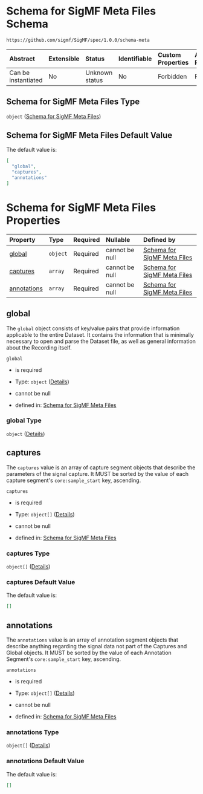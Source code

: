 # Schema for SigMF Meta Files Schema

```txt
https://github.com/sigmf/SigMF/spec/1.0.0/schema-meta
```



| Abstract            | Extensible | Status         | Identifiable | Custom Properties | Additional Properties | Access Restrictions | Defined In                                                           |
| :------------------ | :--------- | :------------- | :----------- | :---------------- | :-------------------- | :------------------ | :------------------------------------------------------------------- |
| Can be instantiated | No         | Unknown status | No           | Forbidden         | Forbidden             | none                | [sigmf.schema.json](../out/sigmf.schema.json "open original schema") |

## Schema for SigMF Meta Files Type

`object` ([Schema for SigMF Meta Files](sigmf.md))

## Schema for SigMF Meta Files Default Value

The default value is:

```json
[
  "global",
  "captures",
  "annotations"
]
```

# Schema for SigMF Meta Files Properties

| Property                    | Type     | Required | Nullable       | Defined by                                                                                                        |
| :-------------------------- | :------- | :------- | :------------- | :---------------------------------------------------------------------------------------------------------------- |
| [global](#global)           | `object` | Required | cannot be null | [Schema for SigMF Meta Files](sigmf-properties-global.md "#/properties/global#/properties/global")                |
| [captures](#captures)       | `array`  | Required | cannot be null | [Schema for SigMF Meta Files](sigmf-properties-captures.md "#/properties/captures#/properties/captures")          |
| [annotations](#annotations) | `array`  | Required | cannot be null | [Schema for SigMF Meta Files](sigmf-properties-annotations.md "#/properties/annotations#/properties/annotations") |

## global

The `global` object consists of key/value pairs that provide information applicable to the entire Dataset. It contains the information that is minimally necessary to open and parse the Dataset file, as well as general information about the Recording itself.

`global`

*   is required

*   Type: `object` ([Details](sigmf-properties-global.md))

*   cannot be null

*   defined in: [Schema for SigMF Meta Files](sigmf-properties-global.md "#/properties/global#/properties/global")

### global Type

`object` ([Details](sigmf-properties-global.md))

## captures

The `captures` value is an array of capture segment objects that describe the parameters of the signal capture. It MUST be sorted by the value of each capture segment's `core:sample_start` key, ascending.

`captures`

*   is required

*   Type: `object[]` ([Details](sigmf-properties-captures-items.md))

*   cannot be null

*   defined in: [Schema for SigMF Meta Files](sigmf-properties-captures.md "#/properties/captures#/properties/captures")

### captures Type

`object[]` ([Details](sigmf-properties-captures-items.md))

### captures Default Value

The default value is:

```json
[]
```

## annotations

The `annotations` value is an array of annotation segment objects that describe anything regarding the signal data not part of the Captures and Global objects. It MUST be sorted by the value of each Annotation Segment's `core:sample_start` key, ascending.

`annotations`

*   is required

*   Type: `object[]` ([Details](sigmf-properties-annotations-items.md))

*   cannot be null

*   defined in: [Schema for SigMF Meta Files](sigmf-properties-annotations.md "#/properties/annotations#/properties/annotations")

### annotations Type

`object[]` ([Details](sigmf-properties-annotations-items.md))

### annotations Default Value

The default value is:

```json
[]
```
